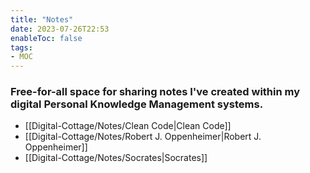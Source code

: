 ```yaml
---
title: "Notes"
date: 2023-07-26T22:53
enableToc: false
tags:
- MOC
---
```

### Free-for-all space for sharing notes I've created within my digital Personal Knowledge Management systems.



- [[Digital-Cottage/Notes/Clean Code|Clean Code]]
- [[Digital-Cottage/Notes/Robert J. Oppenheimer|Robert J. Oppenheimer]]
- [[Digital-Cottage/Notes/Socrates|Socrates]]


